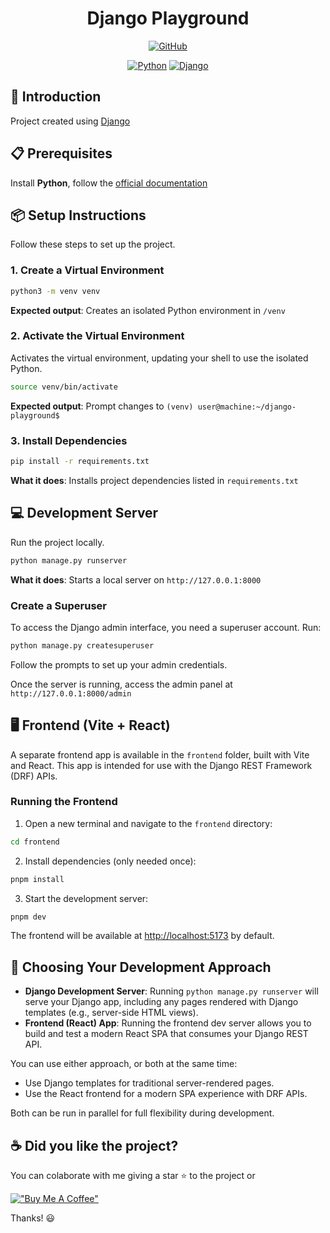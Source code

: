 <div align="center">

# Django Playground

[![GitHub](https://img.shields.io/github/license/mashape/apistatus.svg)](https://github.com/joacod/django-playground/blob/main/LICENSE)

[![Python](https://img.shields.io/badge/python-3670A0?style=for-the-badge&logo=python&logoColor=ffdd54)](https://www.python.org)
[![Django](https://img.shields.io/badge/django-%23092E20.svg?style=for-the-badge&logo=django&logoColor=white)](https://www.djangoproject.com)

</div>

## 👋 Introduction

Project created using [Django](https://www.djangoproject.com/)

## 📋 Prerequisites

Install **Python**, follow the [official documentation](https://www.python.org/about/gettingstarted/)

## 📦 Setup Instructions

Follow these steps to set up the project.

### 1. Create a Virtual Environment

```bash
python3 -m venv venv
```

**Expected output**: Creates an isolated Python environment in `/venv`

### 2. Activate the Virtual Environment

Activates the virtual environment, updating your shell to use the isolated Python.

```bash
source venv/bin/activate
```

**Expected output**: Prompt changes to `(venv) user@machine:~/django-playground$`

### 3. Install Dependencies

```bash
pip install -r requirements.txt
```

**What it does**: Installs project dependencies listed in `requirements.txt`

## 💻 Development Server

Run the project locally.

```bash
python manage.py runserver
```

**What it does**: Starts a local server on `http://127.0.0.1:8000`

### Create a Superuser

To access the Django admin interface, you need a superuser account. Run:

```bash
python manage.py createsuperuser
```

Follow the prompts to set up your admin credentials.

Once the server is running, access the admin panel at `http://127.0.0.1:8000/admin`

## 🖥️ Frontend (Vite + React)

A separate frontend app is available in the `frontend` folder, built with Vite and React. This app is intended for use with the Django REST Framework (DRF) APIs.

### Running the Frontend

1. Open a new terminal and navigate to the `frontend` directory:

```bash
cd frontend
```

2. Install dependencies (only needed once):

```bash
pnpm install
```

3. Start the development server:

```bash
pnpm dev
```

The frontend will be available at [http://localhost:5173](http://localhost:5173) by default.

## 📝 Choosing Your Development Approach

- **Django Development Server**: Running `python manage.py runserver` will serve your Django app, including any pages rendered with Django templates (e.g., server-side HTML views).
- **Frontend (React) App**: Running the frontend dev server allows you to build and test a modern React SPA that consumes your Django REST API.

You can use either approach, or both at the same time:

- Use Django templates for traditional server-rendered pages.
- Use the React frontend for a modern SPA experience with DRF APIs.

Both can be run in parallel for full flexibility during development.

## ☕️ Did you like the project?

You can colaborate with me giving a star ⭐️ to the project or

[!["Buy Me A Coffee"](https://www.buymeacoffee.com/assets/img/custom_images/orange_img.png)](https://www.buymeacoffee.com/joacod)

Thanks! 😃
